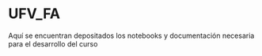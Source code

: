 # UFV_FA
Aquí se encuentran depositados los notebooks y documentación necesaria para el desarrollo del curso
